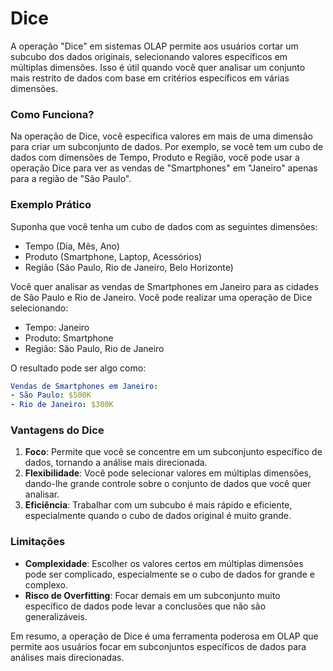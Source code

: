# Dice

A operação "Dice" em sistemas OLAP permite aos usuários cortar um subcubo dos dados originais, selecionando valores específicos em múltiplas dimensões. Isso é útil quando você quer analisar um conjunto mais restrito de dados com base em critérios específicos em várias dimensões.

### Como Funciona?

Na operação de Dice, você especifica valores em mais de uma dimensão para criar um subconjunto de dados. Por exemplo, se você tem um cubo de dados com dimensões de Tempo, Produto e Região, você pode usar a operação Dice para ver as vendas de "Smartphones" em "Janeiro" apenas para a região de "São Paulo".

### Exemplo Prático

Suponha que você tenha um cubo de dados com as seguintes dimensões:

- Tempo (Dia, Mês, Ano)
- Produto (Smartphone, Laptop, Acessórios)
- Região (São Paulo, Rio de Janeiro, Belo Horizonte)

Você quer analisar as vendas de Smartphones em Janeiro para as cidades de São Paulo e Rio de Janeiro. Você pode realizar uma operação de Dice selecionando:

- Tempo: Janeiro
- Produto: Smartphone
- Região: São Paulo, Rio de Janeiro

O resultado pode ser algo como:

```yaml
Vendas de Smartphones em Janeiro:
- São Paulo: $500K
- Rio de Janeiro: $300K
```

### Vantagens do Dice

1. **Foco**: Permite que você se concentre em um subconjunto específico de dados, tornando a análise mais direcionada.
2. **Flexibilidade**: Você pode selecionar valores em múltiplas dimensões, dando-lhe grande controle sobre o conjunto de dados que você quer analisar.
3. **Eficiência**: Trabalhar com um subcubo é mais rápido e eficiente, especialmente quando o cubo de dados original é muito grande.

### Limitações

- **Complexidade**: Escolher os valores certos em múltiplas dimensões pode ser complicado, especialmente se o cubo de dados for grande e complexo.
- **Risco de Overfitting**: Focar demais em um subconjunto muito específico de dados pode levar a conclusões que não são generalizáveis.

Em resumo, a operação de Dice é uma ferramenta poderosa em OLAP que permite aos usuários focar em subconjuntos específicos de dados para análises mais direcionadas.